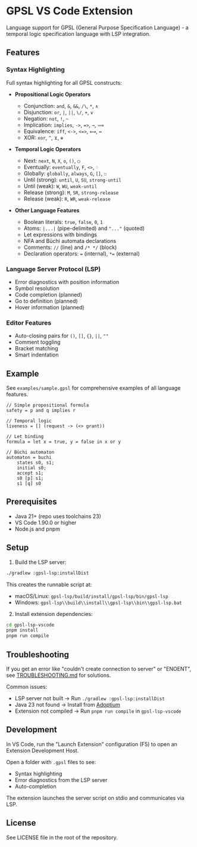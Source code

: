 # GPSL VS Code Extension

Language support for GPSL (General Purpose Specification Language) - a temporal logic specification language with LSP integration.

## Features

### Syntax Highlighting

Full syntax highlighting for all GPSL constructs:

- **Propositional Logic Operators**
  - Conjunction: `and`, `&`, `&&`, `/\`, `*`, `∧`
  - Disjunction: `or`, `|`, `||`, `\/`, `+`, `∨`
  - Negation: `not`, `!`, `~`
  - Implication: `implies`, `->`, `=>`, `→`, `⟹`
  - Equivalence: `iff`, `<->`, `<=>`, `⟺`, `↔`
  - XOR: `xor`, `^`, `⊻`, `⊕`

- **Temporal Logic Operators**
  - Next: `next`, `N`, `X`, `o`, `()`, `◯`
  - Eventually: `eventually`, `F`, `<>`, `♢`
  - Globally: `globally`, `always`, `G`, `[]`, `☐`
  - Until (strong): `until`, `U`, `SU`, `strong-until`
  - Until (weak): `W`, `WU`, `weak-until`
  - Release (strong): `M`, `SR`, `strong-release`
  - Release (weak): `R`, `WR`, `weak-release`

- **Other Language Features**
  - Boolean literals: `true`, `false`, `0`, `1`
  - Atoms: `|...|` (pipe-delimited) and `"..."` (quoted)
  - Let expressions with bindings
  - NFA and Büchi automata declarations
  - Comments: `//` (line) and `/* */` (block)
  - Declaration operators: `=` (internal), `*=` (external)

### Language Server Protocol (LSP)

- Error diagnostics with position information
- Symbol resolution
- Code completion (planned)
- Go to definition (planned)
- Hover information (planned)

### Editor Features

- Auto-closing pairs for `()`, `[]`, `{}`, `||`, `""`
- Comment toggling
- Bracket matching
- Smart indentation

## Example

See `examples/sample.gpsl` for comprehensive examples of all language features.

```gpsl
// Simple propositional formula
safety = p and q implies r

// Temporal logic
liveness = [] (request -> (<> grant))

// Let binding
formula = let x = true, y = false in x or y

// Büchi automaton
automaton = buchi
    states s0, s1;
    initial s0;
    accept s1;
    s0 [p] s1;
    s1 [q] s0
```

## Prerequisites

- Java 21+ (repo uses toolchains 23)
- VS Code 1.90.0 or higher
- Node.js and pnpm

## Setup

1. Build the LSP server:

```bash
./gradlew :gpsl-lsp:installDist
```

This creates the runnable script at:

- macOS/Linux: `gpsl-lsp/build/install/gpsl-lsp/bin/gpsl-lsp`
- Windows: `gpsl-lsp\\build\\install\\gpsl-lsp\\bin\\gpsl-lsp.bat`

2. Install extension dependencies:

```bash
cd gpsl-lsp-vscode
pnpm install
pnpm run compile
```

## Troubleshooting

If you get an error like "couldn't create connection to server" or "ENOENT", see [TROUBLESHOOTING.md](TROUBLESHOOTING.md) for solutions.

Common issues:
- LSP server not built → Run `./gradlew :gpsl-lsp:installDist`
- Java 23 not found → Install from [Adoptium](https://adoptium.net/)
- Extension not compiled → Run `pnpm run compile` in `gpsl-lsp-vscode`

## Development

In VS Code, run the "Launch Extension" configuration (F5) to open an Extension Development Host.

Open a folder with `.gpsl` files to see:
- Syntax highlighting
- Error diagnostics from the LSP server
- Auto-completion

The extension launches the server script on stdio and communicates via LSP.

## License

See LICENSE file in the root of the repository.

